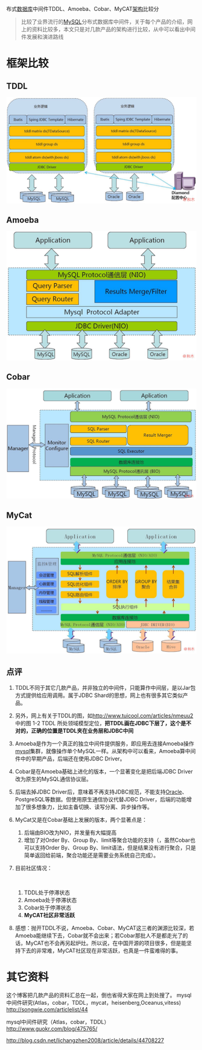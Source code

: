 布式[数据库](http://lib.csdn.net/base/mysql)中间件TDDL、Amoeba、Cobar、MyCAT[架构](http://lib.csdn.net/base/architecture)比较分

> 比较了业界流行的[MySQL](http://lib.csdn.net/base/mysql)分布式数据库中间件，关于每个产品的介绍，网上的资料比较多，本文只是对几款产品的架构进行比较，从中可以看出中间件发展和演进路线

# 框架比较

## TDDL

![分布式数据库中间层TDDL](image-201710191421/20150423104902537)

## Amoeba

![分布式数据库中间件Amoeba](image-201710191421/20150423104803484)

## Cobar

![分布式数据库中间件Cobar](image-201710191421/20150423104938323)

## MyCat

![分布式数据库中间件MyCat](image-201710191421/20150423104958011)

## 点评

1. TDDL不同于其它几款产品，并非独立的中间件，只能算作中间层，是以Jar包方式提供给应用调用。属于JDBC Shard的思想，网上也有很多其它类似产品。

2. 另外，网上有关于TDDL的图，如<http://www.tuicool.com/articles/nmeuu2> 中的图 1-2 TDDL 所处领域模型定位，**把TDDL画在JDBC下层了，这个是不对的，正确的位置是TDDL夹在业务层和JDBC中间**

3. Amoeba是作为一个真正的独立中间件提供服务，即应用去连接Amoeba操作[mysql](http://lib.csdn.net/base/mysql)集群，就像操作单个MySQL一样。从架构中可以看来，Amoeba算中间件中的早期产品，后端还在使用JDBC Driver。

4. Cobar是在Amoeba基础上进化的版本，一个显著变化是把后端JDBC Driver改为原生的MySQL通信协议层。

5. 后端去掉JDBC Driver后，意味着不再支持JDBC规范，不能支持[Oracle](http://lib.csdn.net/base/oracle)、PostgreSQL等数据。但使用原生通信协议代替JDBC Driver，后端的功能增加了很多想象力，比如主备切换、读写分离、异步操作等。

6. MyCat又是在Cobar基础上发展的版本，两个显著点是：

   1. 后端由BIO改为NIO，并发量有大幅提高
   2. 增加了对Order By、Group By、limit等聚合功能的支持（，虽然Cobar也可以支持Order By、Group By、limit语法，但是结果没有进行聚合，只是简单返回给前端，聚合功能还是需要业务系统自己完成）。

7. 目前社区情况： 

   ​

   1. TDDL处于停滞状态
   2. Amoeba处于停滞状态
   3. Cobar处于停滞状态
   4. **MyCAT社区非常活跃**

8. 感想：抛开TDDL不说，Amoeba、Cobar、MyCAT这三者的渊源比较深，若Amoeba能继续下去，Cobar就不会出来；若Cobar那批人不是都走光了的话，MyCAT也不会再另起炉灶。所以说，在中国开源的项目很多，但是能坚持下去的非常难，MyCAT社区现在非常活跃，也真是一件蛮难得的事。

# 其它资料

这个博客把几款产品的资料汇总在一起，倒也省得大家在网上到处搜了。 
mysql中间件研究(Atlas，cobar，TDDL，mycat，heisenberg,Oceanus,vitess) 
<http://songwie.com/articlelist/44>

mysql中间件研究（Atlas，cobar，TDDL） 
<http://www.guokr.com/blog/475765/>

http://blog.csdn.net/lichangzhen2008/article/details/44708227